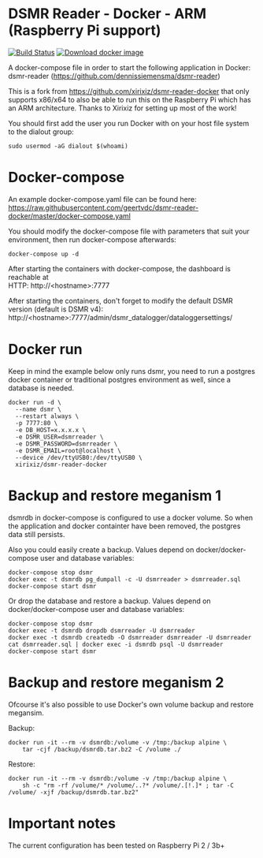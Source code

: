 # DSMR Reader - Docker - ARM (Raspberry Pi support)

[![Build Status](https://geertvdc.visualstudio.com/home-automation/_apis/build/status/dsmr-reader-docker-arm-CI)](https://geertvdc.visualstudio.com/home-automation/_build/latest?definitionId=26)
[![Download docker image](https://img.shields.io/badge/Docker-Hub-blue.svg?logo=docker)](https://hub.docker.com/r/geertvdc/dsmr-reader-docker-arm/)

A docker-compose file in order to start the following application in Docker:  
dsmr-reader (https://github.com/dennissiemensma/dsmr-reader)

This is a fork from https://github.com/xirixiz/dsmr-reader-docker that only supports x86/x64 to also be able to run this on the Raspberry Pi which has an ARM architecture.
Thanks to Xirixiz for setting up most of the work!

You should first add the user you run Docker with on your host file system to the dialout group:
```
sudo usermod -aG dialout $(whoami)
```

# Docker-compose

An example docker-compose.yaml file can be found here: https://raw.githubusercontent.com/geertvdc/dsmr-reader-docker/master/docker-compose.yaml

You should modify the docker-compose file with parameters that suit your environment, then run docker-compose afterwards:
```
docker-compose up -d 
```

After starting the containers with docker-compose, the dashboard is reachable at  
HTTP: http://\<hostname>:7777  

After starting the containers, don't forget to modify the default DSMR version (default is DSMR v4):  
http://\<hostname>:7777/admin/dsmr_datalogger/dataloggersettings/

# Docker run

Keep in mind the example below only runs dsmr, you need to run a postgres docker container or traditional postgres environment as well, since a database is needed.

```
docker run -d \
  --name dsmr \
  --restart always \
  -p 7777:80 \
  -e DB_HOST=x.x.x.x \
  -e DSMR_USER=dsmrreader \
  -e DSMR_PASSWORD=dsmrreader \
  -e DSMR_EMAIL=root@localhost \
  --device /dev/ttyUSB0:/dev/ttyUSB0 \
  xirixiz/dsmr-reader-docker
```

# Backup and restore meganism 1
dsmrdb in docker-compose is configured to use a docker volume. So when the application and docker containter have been removed, the postgres data still persists.

Also you could easily create a backup. Values depend on docker/docker-compose user and database variables:  
```
docker-compose stop dsmr
docker exec -t dsmrdb pg_dumpall -c -U dsmrreader > dsmrreader.sql
docker-compose start dsmr
```

Or drop the database and restore a backup. Values depend on docker/docker-compose user and database variables:
```
docker-compose stop dsmr
docker exec -t dsmrdb dropdb dsmrreader -U dsmrreader
docker exec -t dsmrdb createdb -O dsmrreader dsmrreader -U dsmrreader
cat dsmrreader.sql | docker exec -i dsmrdb psql -U dsmrreader
docker-compose start dsmr
```

# Backup and restore meganism 2
Ofcourse it's also possible to use Docker's own volume backup and restore megansim.

Backup:
```
docker run -it --rm -v dsmrdb:/volume -v /tmp:/backup alpine \
    tar -cjf /backup/dsmrdb.tar.bz2 -C /volume ./
```

Restore:
```
docker run -it --rm -v dsmrdb:/volume -v /tmp:/backup alpine \
    sh -c "rm -rf /volume/* /volume/..?* /volume/.[!.]* ; tar -C /volume/ -xjf /backup/dsmrdb.tar.bz2"
 ```

# Important notes
The current configuration has been tested on Raspberry Pi 2 / 3b+

